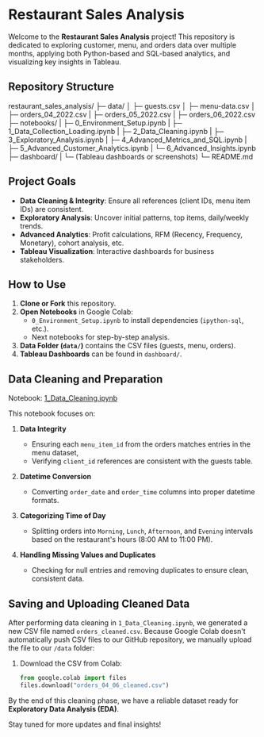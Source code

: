 # Restaurant Sales Analysis

Welcome to the **Restaurant Sales Analysis** project! 
This repository is dedicated to exploring customer, menu, and orders data over multiple months, 
applying both Python-based and SQL-based analytics, and visualizing key insights in Tableau.

## Repository Structure
restaurant_sales_analysis/
                     ├─ data/ 
                     │     ├─ guests.csv 
                     │     ├─ menu-data.csv 
                     │     ├─ orders_04_2022.csv
                     |     ├─ orders_05_2022.csv
                     |     ├─ orders_06_2022.csv 
                     ├─ notebooks/
                     |     ├─ 0_Environment_Setup.ipynb
                     |     ├─ 1_Data_Collection_Loading.ipynb 
                     |     ├─ 2_Data_Cleaning.ipynb
                     |     ├─ 3_Exploratory_Analysis.ipynb
                     |     ├─ 4_Advanced_Metrics_and_SQL.ipynb 
                     |     ├─ 5_Advanced_Customer_Analytics.ipynb 
                     |     └─ 6_Advanced_Insights.ipynb 
                     ├─ dashboard/
                     |     └─ (Tableau dashboards or screenshots) 
                     └─ README.md

## Project Goals

- **Data Cleaning & Integrity**: Ensure all references (client IDs, menu item IDs) are consistent.
- **Exploratory Analysis**: Uncover initial patterns, top items, daily/weekly trends.
- **Advanced Analytics**: Profit calculations, RFM (Recency, Frequency, Monetary), cohort analysis, etc.
- **Tableau Visualization**: Interactive dashboards for business stakeholders.

## How to Use

1. **Clone or Fork** this repository.
2. **Open Notebooks** in Google Colab:
   - `0_Environment_Setup.ipynb` to install dependencies (`ipython-sql`, etc.).
   - Next notebooks for step-by-step analysis.
3. **Data Folder (`data/`)** contains the CSV files (guests, menu, orders).
4. **Tableau Dashboards** can be found in `dashboard/`.

## Data Cleaning and Preparation

Notebook: [1_Data_Cleaning.ipynb](notebooks/1_Data_Cleaning.ipynb)

This notebook focuses on:

1. **Data Integrity**  
   - Ensuring each `menu_item_id` from the orders matches entries in the menu dataset,  
   - Verifying `client_id` references are consistent with the guests table.

2. **Datetime Conversion**  
   - Converting `order_date` and `order_time` columns into proper datetime formats.

3. **Categorizing Time of Day**  
   - Splitting orders into `Morning`, `Lunch`, `Afternoon`, and `Evening` intervals based on the restaurant's hours (8:00 AM to 11:00 PM).

4. **Handling Missing Values and Duplicates**  
   - Checking for null entries and removing duplicates to ensure clean, consistent data.


## Saving and Uploading Cleaned Data

After performing data cleaning in `1_Data_Cleaning.ipynb`, we generated a new CSV file named `orders_cleaned.csv`. Because Google Colab doesn't automatically push CSV files to our GitHub repository, we manually upload the file to our `/data` folder:

1. Download the CSV from Colab:
   ```python
   from google.colab import files
   files.download("orders_04_06_cleaned.csv")


By the end of this cleaning phase, we have a reliable dataset ready for **Exploratory Data Analysis (EDA)**.


Stay tuned for more updates and final insights!
